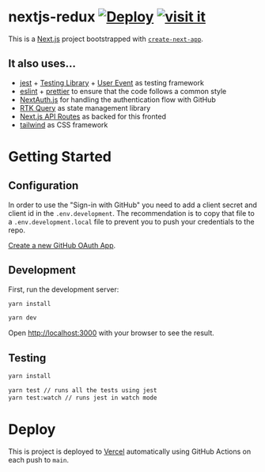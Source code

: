 # nextjs-redux [![Deploy](https://github.com/SantiMA10/nextjs-redux/actions/workflows/deploy.yml/badge.svg)](https://github.com/SantiMA10/nextjs-redux/actions/workflows/deploy.yml) [![visit it](https://img.shields.io/badge/visit-it-blue)](https://nextjs-redux-three.vercel.app/)

This is a [Next.js](https://nextjs.org/) project bootstrapped with [`create-next-app`](https://github.com/vercel/next.js/tree/canary/packages/create-next-app).

## It also uses...

- [jest](https://jestjs.io/) + [Testing Library](https://testing-library.com/) + [User Event](https://testing-library.com/docs/ecosystem-user-event/) as testing framework
- [eslint](https://eslint.org/) + [prettier](https://prettier.io/) to ensure that the code follows a common style
- [NextAuth.js](https://next-auth.js.org/) for handling the authentication flow with GitHub
- [RTK Query](https://redux-toolkit.js.org/rtk-query/overview) as state management library
- [Next.js API Routes](https://nextjs.org/docs/api-routes/introduction) as backed for this fronted
- [tailwind](https://tailwindcss.com/) as CSS framework

# Getting Started

## Configuration

In order to use the "Sign-in with GitHub" you need to add a client secret and client id in the `.env.development`. The recommendation is to copy that file to a `.env.development.local` file to prevent you to push your credentials to the repo.

[Create a new GitHub OAuth App](https://github.com/settings/developers).

## Development

First, run the development server:

```bash
yarn install

yarn dev
```

Open [http://localhost:3000](http://localhost:3000) with your browser to see the result.

## Testing

```bash
yarn install

yarn test // runs all the tests using jest
yarn test:watch // runs jest in watch mode
```

# Deploy

This is project is deployed to [Vercel](https://vercel.com/) automatically using GitHub Actions on each push to `main`.
